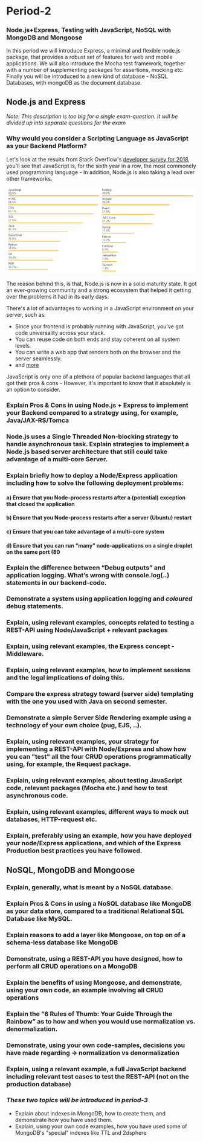 # Period-2 

### Node.js+Express, Testing with JavaScript, NoSQL with MongoDB and Mongoose

In this period we will introduce Express, a minimal and flexible node.js package, that provides a robust set of features for web and mobile applications. We will also introduce the Mocha test framework, together with a number of supplementing packages for assertions, mocking etc. Finally you will be introduced to a new kind of database - NoSQL Databases, with mongoDB as the document database.

## Node.js and Express
*Note: This description is too big for a single exam-question. It will be divided up into separate questions for the exam*

### Why would you consider a Scripting Language as JavaScript as your Backend Platform?
Let's look at the results from Stack Overflow's [developer survey for 2018](https://insights.stackoverflow.com/survey/2018#technology-programming-scripting-and-markup-languages), you'll see that JavaScript is, for the sixth year in a row, the most commonely used programming language - In addition, Node.js is also taking a lead over other frameworks. 

![Stack Overflow Survery 2019](./Img/stackoverflowsurvey.png)

The reason behind this, is that, Node.js is now in a solid maturity state. It got an ever-growing community and a strong ecosystem that helped it getting over the problems it had in its early days.
 
There's a lot of advantages to working in a JavaScript environment on your server, such as:
- Since your frontend is probably running with JavaScript, you've got code universality across your stack. 
- You can reuse code on both ends and stay coherent on all system levels.
- You can write a web app that renders both on the browser and the server seamlessly.
- and [more](https://snipcart.com/blog/javascript-nodejs-backend-development)

JavaScript is only one of a plethora of popular backend languages that all got their pros & cons - However, it's important to know that it absolutely is an option to consider.
### Explain Pros & Cons in using Node.js + Express to implement your Backend compared to a strategy using, for example, Java/JAX-RS/Tomca

### Node.js uses a Single Threaded Non-blocking strategy to handle asynchronous task. Explain strategies to implement a Node.js based server architecture that still could take advantage of a multi-core Server.
 
### Explain briefly how to deploy a Node/Express application including how to solve the following deployment problems:

#### a) Ensure that you Node-process restarts after a (potential) exception that closed the application

#### b) Ensure that you Node-process restarts after a server (Ubuntu) restart

#### c) Ensure that you can take advantage of a multi-core system

#### d) Ensure that you can run “many” node-applications on a single droplet on the same port (80

### Explain the difference between “Debug outputs” and application logging. What’s wrong with console.log(..) statements in our backend-code.

### Demonstrate a system using application logging and *coloured* debug statements.

### Explain, using relevant examples, concepts related to testing a REST-API using Node/JavaScript + relevant packages 

### Explain, using relevant examples, the Express concept - Middleware.

### Explain, using relevant examples, how to implement sessions and the legal implications of doing this.
  
### Compare the express strategy toward (server side) templating with the one you used with Java on second semester.
  
### Demonstrate a simple Server Side Rendering example using a technology of your own choice (pug, EJS, ..).
  
### Explain, using relevant examples, your strategy for implementing a REST-API with Node/Express and show how you can "test" all the four CRUD operations programmatically using, for example, the Request package.
  
### Explain, using relevant examples, about testing JavaScript code, relevant packages (Mocha etc.) and how to test asynchronous code.
  
### Explain, using relevant examples, different ways to mock out databases, HTTP-request etc.

### Explain, preferably using an example, how you have deployed your node/Express applications, and which of the Express Production best practices you have followed.

## NoSQL, MongoDB and Mongoose

### Explain, generally, what is meant by a NoSQL database.

### Explain Pros & Cons in using a NoSQL database like MongoDB as your data store, compared to a traditional Relational SQL Database like MySQL.

### Explain reasons to add a layer like Mongoose, on top on of a schema-less database like MongoDB

### Demonstrate, using a REST-API you have designed, how to perform all CRUD operations on a MongoDB

### Explain the benefits of using Mongoose, and demonstrate, using your own code, an example involving all CRUD operations

### Explain the “6 Rules of Thumb: Your Guide Through the Rainbow” as to how and when you would use normalization vs. denormalization.

### Demonstrate, using your own code-samples, decisions you have made regarding → normalization vs denormalization 

### Explain, using a relevant example, a full JavaScript backend including relevant test cases to test the REST-API (not on the production database)

### __***These two topics will be introduced in period-3***__
- Explain about indexes in MongoDB, how to create them, and demonstrate how you have used them.
- Explain, using your own code examples, how you have used some of MongoDB's "special" indexes like TTL and 2dsphere
